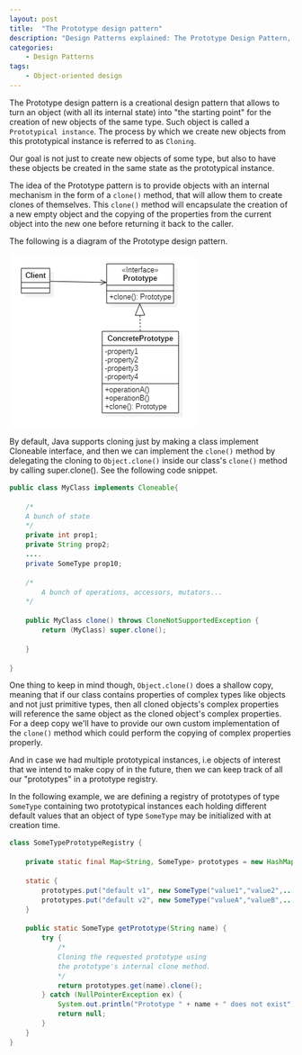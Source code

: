 ```yaml
---
layout: post
title:  "The Prototype design pattern"
description: "Design Patterns explained: The Prototype Design Pattern, with example code and diagrams"
categories: 
    - Design Patterns
tags:
    - Object-oriented design
---
```


The Prototype design pattern is a creational design pattern that allows to turn an object (with all its internal state) into "the starting point" for the creation of new objects of the same type. Such object is called a `Prototypical instance`. The process by which we create new objects from this prototypical instance is referred to as `Cloning`.

Our goal is not just to create new objects of some type, but also to have these objects be created in the same state as the prototypical instance. 

The idea of the Prototype pattern is to provide objects with an internal mechanism in the form of a `clone()` method, that will allow them to create clones of themselves. This `clone()` method will encapsulate the creation of a new empty object and the copying of the properties from the current object into the new one before returning it back to the caller.

The following is a diagram of the Prototype design pattern.

![Prototype Design Diagram](/images/blog/design-patterns-prototype/design_patterns_prototype_diagram_1.png)

By default, Java supports cloning just by making a class implement Cloneable interface, and then we can implement the `clone()` method by delegating the cloning to `Object.clone()` inside our class's `clone()` method by calling super.clone(). See the following code snippet.

```java
public class MyClass implements Cloneable{
	
    /*
    A bunch of state
    */
    private int prop1;
    private String prop2;
    ....
    private SomeType prop10;

    /*
        A bunch of operations, accessors, mutators...
    */

    public MyClass clone() throws CloneNotSupportedException {
        return (MyClass) super.clone();
    
    }

}
```

One thing to keep in mind though, `Object.clone()` does a shallow copy, meaning that if our class contains properties of complex types like objects and not just primitive types, then all cloned objects's complex properties will reference the same object as the cloned object's complex properties. For a deep copy we'll have to provide our own custom implementation of the `clone()` method which could perform the copying of complex properties properly.

And in case we had multiple prototypical instances, i.e objects of interest that we intend to make copy of in the future, then we can keep track of all our "prototypes" in a prototype registry. 

In the following example, we are defining a registry of prototypes of type `SomeType` containing two prototypical instances each holding different default values that an object of type `SomeType` may be initialized with at creation time.

```java
class SomeTypePrototypeRegistry {

    private static final Map<String, SomeType> prototypes = new HashMap<>();

    static {
        prototypes.put("default v1", new SomeType("value1","value2",...));
        prototypes.put("default v2", new SomeType("valueA","valueB",...));
    }

    public static SomeType getPrototype(String name) {
        try {
            /*
            Cloning the requested prototype using 
            the prototype's internal clone method.
            */
            return prototypes.get(name).clone();
        } catch (NullPointerException ex) {
            System.out.println("Prototype " + name + " does not exist");
            return null;
        }
    }
}
```